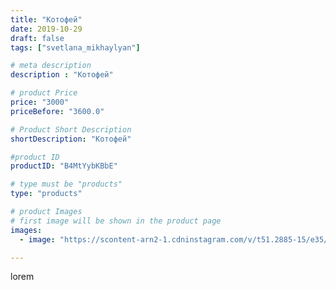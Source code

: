 ```yaml
---
title: "Котофей"
date: 2019-10-29
draft: false
tags: ["svetlana_mikhaylyan"]

# meta description
description : "Котофей"

# product Price
price: "3000"
priceBefore: "3600.0"

# Product Short Description
shortDescription: "Котофей"

#product ID
productID: "B4MtYybKBbE"

# type must be "products"
type: "products"

# product Images
# first image will be shown in the product page
images:
  - image: "https://scontent-arn2-1.cdninstagram.com/v/t51.2885-15/e35/73372162_468869993837634_7111914020666379660_n.jpg?se=7&tp=1&_nc_ht=scontent-arn2-1.cdninstagram.com&_nc_cat=106&_nc_ohc=hJHN5wvpFwkAX8qVca5&ccb=7-4&oh=ad2a6e526bec02968f8c34cf9bd09b8b&oe=60823E88&_nc_sid=86f79a&ig_cache_key=MjE2NTMwNTEzNjM2MTUxMDU5Ng%3D%3D.2-ccb7-4"

---
```

lorem
